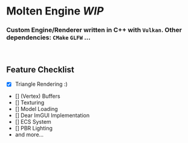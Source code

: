 # Molten Engine ***WIP***

### Custom Engine/Renderer written in C++ with `Vulkan`. Other dependencies: `CMake` `GLFW` ...

<br>

## Feature Checklist
- [x] Triangle Rendering :)
- [] (Vertex) Buffers
- [] Texturing
- [] Model Loading
- [] Dear ImGUI Implementation
- [] ECS System
- [] PBR Lighting 
- and more...